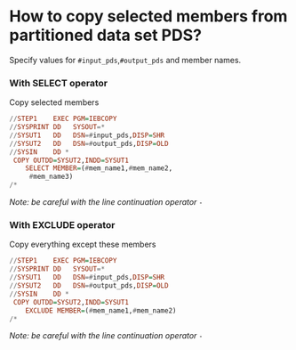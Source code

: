 # How to copy selected members from partitioned data set PDS?  
Specify values for `#input_pds`,`#output_pds` and member names.
### With SELECT operator
Copy selected members
```Haskell
//STEP1    EXEC PGM=IEBCOPY                                             
//SYSPRINT DD   SYSOUT=*                                                
//SYSUT1   DD   DSN=#input_pds,DISP=SHR                      
//SYSUT2   DD   DSN=#output_pds,DISP=OLD                      
//SYSIN    DD *                                                         
 COPY OUTDD=SYSUT2,INDD=SYSUT1                                          
    SELECT MEMBER=(#mem_name1,#mem_name2,                              -
     #mem_name3)
/*                                                                      
```
*Note: be careful with the line continuation operator `-`*
### With EXCLUDE operator
Copy everything except these members
```Haskell
//STEP1    EXEC PGM=IEBCOPY                                             
//SYSPRINT DD   SYSOUT=*                                                
//SYSUT1   DD   DSN=#input_pds,DISP=SHR                      
//SYSUT2   DD   DSN=#output_pds,DISP=OLD                      
//SYSIN    DD *                                                         
 COPY OUTDD=SYSUT2,INDD=SYSUT1                                          
    EXCLUDE MEMBER=(#mem_name1,#mem_name2)           
/*
```
*Note: be careful with the line continuation operator `-`*